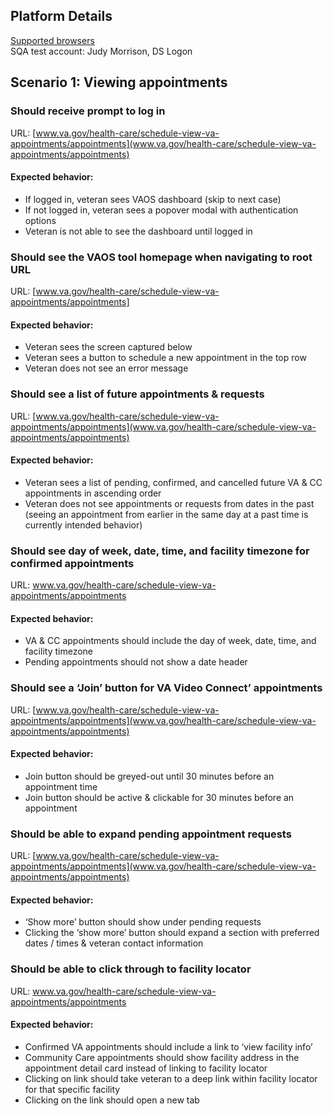 ## Platform Details
[Supported browsers](https://github.com/department-of-veterans-affairs/vets-website#supported-browsers)  
SQA test account: Judy Morrison, DS Logon
## Scenario 1: Viewing appointments
### Should receive prompt to log in
URL: [www.va.gov/health-care/schedule-view-va-appointments/appointments](www.va.gov/health-care/schedule-view-va-appointments/appointments)
#### Expected behavior:
-	If logged in, veteran sees VAOS dashboard (skip to next case)
-	If not logged in, veteran sees a popover modal with authentication options
-	Veteran is not able to see the dashboard until logged in
### Should see the VAOS tool homepage when navigating to root URL
URL: [www.va.gov/health-care/schedule-view-va-appointments/appointments]
#### Expected behavior:
-	Veteran sees the screen captured below
-	Veteran sees a button to schedule a new appointment in the top row
-	Veteran does not see an error message
### Should see a list of future appointments & requests
URL: [www.va.gov/health-care/schedule-view-va-appointments/appointments](www.va.gov/health-care/schedule-view-va-appointments/appointments)
#### Expected behavior:
-	Veteran sees a list of pending, confirmed, and cancelled future VA & CC appointments in ascending order
-	Veteran does not see appointments or requests from dates in the past (seeing an appointment from earlier in the same day at a past time is currently intended behavior)
### Should see day of week, date, time, and facility timezone for confirmed appointments
URL: www.va.gov/health-care/schedule-view-va-appointments/appointments
#### Expected behavior:
-	VA & CC appointments should include the day of week, date, time, and facility timezone
-	Pending appointments should not show a date header

### Should see a ‘Join’ button for VA Video Connect’ appointments
URL: [www.va.gov/health-care/schedule-view-va-appointments/appointments](www.va.gov/health-care/schedule-view-va-appointments/appointments)
#### Expected behavior:
-	Join button should be greyed-out until 30 minutes before an appointment time
-	Join button should be active & clickable for 30 minutes before an appointment
### Should be able to expand pending appointment requests
URL: [www.va.gov/health-care/schedule-view-va-appointments/appointments](www.va.gov/health-care/schedule-view-va-appointments/appointments)
#### Expected behavior:
-	‘Show more’ button should show under pending requests
-	Clicking the ‘show more’ button should expand a section with preferred dates / times & veteran contact information
### Should be able to click through to facility locator
URL: www.va.gov/health-care/schedule-view-va-appointments/appointments
#### Expected behavior:
-	Confirmed VA appointments should include a link to ‘view facility info’
-	Community Care appointments should show facility address in the appointment detail card instead of linking to facility locator
-	Clicking on link should take veteran to a deep link within facility locator for that specific facility
-	Clicking on the link should open a new tab


